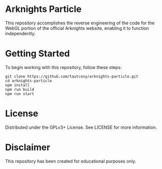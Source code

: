 # Arknights Particle

This repository accomplishes the reverse engineering of the code for the WebGL portion of the official Arknights website, enabling it to function independently.

# Getting Started

To begin working with this repository, follow these steps:

```shell
git clone https://github.com/tautcony/arknights-particle.git
cd arknights-particle
npm install
npm run build
npm run start
```

# License
Distributed under the GPLv3+ License. See LICENSE for more information.

# Disclaimer
This repository has been created for educational purposes only.
